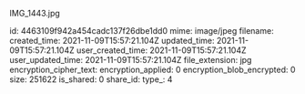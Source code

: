 IMG_1443.jpg

id: 4463109f942a454cadc137f26dbe1dd0
mime: image/jpeg
filename: 
created_time: 2021-11-09T15:57:21.104Z
updated_time: 2021-11-09T15:57:21.104Z
user_created_time: 2021-11-09T15:57:21.104Z
user_updated_time: 2021-11-09T15:57:21.104Z
file_extension: jpg
encryption_cipher_text: 
encryption_applied: 0
encryption_blob_encrypted: 0
size: 251622
is_shared: 0
share_id: 
type_: 4
